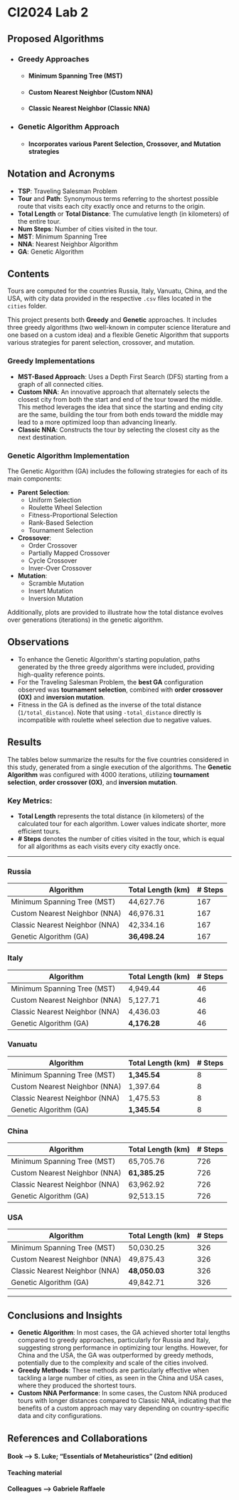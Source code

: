 # CI2024 Lab 2

## Proposed Algorithms

- ### Greedy Approaches
    - #### Minimum Spanning Tree (MST)
    - #### Custom Nearest Neighbor (Custom NNA)
    - #### Classic Nearest Neighbor (Classic NNA)
- ### Genetic Algorithm Approach
    - #### Incorporates various Parent Selection, Crossover, and Mutation strategies

## Notation and Acronyms

- **TSP**: Traveling Salesman Problem
- **Tour** and **Path**: Synonymous terms referring to the shortest possible route that visits each city exactly once and returns to the origin.
- **Total Length** or **Total Distance**: The cumulative length (in kilometers) of the entire tour.
- **Num Steps**: Number of cities visited in the tour.
- **MST**: Minimum Spanning Tree
- **NNA**: Nearest Neighbor Algorithm
- **GA**: Genetic Algorithm

## Contents

Tours are computed for the countries Russia, Italy, Vanuatu, China, and the USA, with city data provided in the respective `.csv` files located in the `cities` folder.

This project presents both **Greedy** and **Genetic** approaches. It includes three greedy algorithms (two well-known in computer science literature and one based on a custom idea) and a flexible Genetic Algorithm that supports various strategies for parent selection, crossover, and mutation. 

### Greedy Implementations

- **MST-Based Approach**: Uses a Depth First Search (DFS) starting from a graph of all connected cities.
- **Custom NNA**: An innovative approach that alternately selects the closest city from both the start and end of the tour toward the middle. This method leverages the idea that since the starting and ending city are the same, building the tour from both ends toward the middle may lead to a more optimized loop than advancing linearly.
- **Classic NNA**: Constructs the tour by selecting the closest city as the next destination.

### Genetic Algorithm Implementation

The Genetic Algorithm (GA) includes the following strategies for each of its main components:

- **Parent Selection**:
    - Uniform Selection
    - Roulette Wheel Selection
    - Fitness-Proportional Selection
    - Rank-Based Selection
    - Tournament Selection
- **Crossover**:
    - Order Crossover
    - Partially Mapped Crossover
    - Cycle Crossover
    - Inver-Over Crossover
- **Mutation**:
    - Scramble Mutation
    - Insert Mutation
    - Inversion Mutation

Additionally, plots are provided to illustrate how the total distance evolves over generations (iterations) in the genetic algorithm.

## Observations

- To enhance the Genetic Algorithm's starting population, paths generated by the three greedy algorithms were included, providing high-quality reference points.
- For the Traveling Salesman Problem, the **best GA** configuration observed was **tournament selection**, combined with **order crossover (OX)** and **inversion mutation**.
- Fitness in the GA is defined as the inverse of the total distance (`1/total_distance`). Note that using `-total_distance` directly is incompatible with roulette wheel selection due to negative values.


## Results

The tables below summarize the results for the five countries considered in this study, generated from a single execution of the algorithms. The **Genetic Algorithm** was configured with 4000 iterations, utilizing **tournament selection**, **order crossover (OX)**, and **inversion mutation**.

### Key Metrics:
- **Total Length** represents the total distance (in kilometers) of the calculated tour for each algorithm. Lower values indicate shorter, more efficient tours.
- **# Steps** denotes the number of cities visited in the tour, which is equal for all algorithms as each visits every city exactly once.

---

### Russia
| Algorithm                        | Total Length (km) | # Steps |
|----------------------------------|-------------------|---------|
| Minimum Spanning Tree (MST)      | 44,627.76        | 167     |
| Custom Nearest Neighbor (NNA)    | 46,976.31        | 167     |
| Classic Nearest Neighbor (NNA)   | 42,334.16        | 167     |
| Genetic Algorithm (GA)           | **36,498.24**    | 167     |

### Italy
| Algorithm                        | Total Length (km) | # Steps |
|----------------------------------|-------------------|---------|
| Minimum Spanning Tree (MST)      | 4,949.44         | 46      |
| Custom Nearest Neighbor (NNA)    | 5,127.71         | 46      |
| Classic Nearest Neighbor (NNA)   | 4,436.03         | 46      |
| Genetic Algorithm (GA)           | **4,176.28**     | 46      |

### Vanuatu
| Algorithm                        | Total Length (km) | # Steps |
|----------------------------------|-------------------|---------|
| Minimum Spanning Tree (MST)      | **1,345.54**     | 8       |
| Custom Nearest Neighbor (NNA)    | 1,397.64         | 8       |
| Classic Nearest Neighbor (NNA)   | 1,475.53         | 8       |
| Genetic Algorithm (GA)           | **1,345.54**     | 8       |

### China
| Algorithm                        | Total Length (km) | # Steps |
|----------------------------------|-------------------|---------|
| Minimum Spanning Tree (MST)      | 65,705.76        | 726     |
| Custom Nearest Neighbor (NNA)    | **61,385.25**    | 726     |
| Classic Nearest Neighbor (NNA)   | 63,962.92        | 726     |
| Genetic Algorithm (GA)           | 92,513.15        | 726     |

### USA
| Algorithm                        | Total Length (km) | # Steps |
|----------------------------------|-------------------|---------|
| Minimum Spanning Tree (MST)      | 50,030.25        | 326     |
| Custom Nearest Neighbor (NNA)    | 49,875.43        | 326     |
| Classic Nearest Neighbor (NNA)   | **48,050.03**    | 326     |
| Genetic Algorithm (GA)           | 49,842.71        | 326     |

---

## Conclusions and Insights

- **Genetic Algorithm**: In most cases, the GA achieved shorter total lengths compared to greedy approaches, particularly for Russia and Italy, suggesting strong performance in optimizing tour lengths. However, for China and the USA, the GA was outperformed by greedy methods, potentially due to the complexity and scale of the cities involved.
- **Greedy Methods**: These methods are particularly effective when tackling a large number of cities, as seen in the China and USA cases, where they produced the shortest tours.
- **Custom NNA Performance**: In some cases, the Custom NNA produced tours with longer distances compared to Classic NNA, indicating that the benefits of a custom approach may vary depending on country-specific data and city configurations.

## References and Collaborations
#### Book --> S. Luke; “Essentials of Metaheuristics” (2nd edition)
#### Teaching material
#### Colleagues --> Gabriele Raffaele